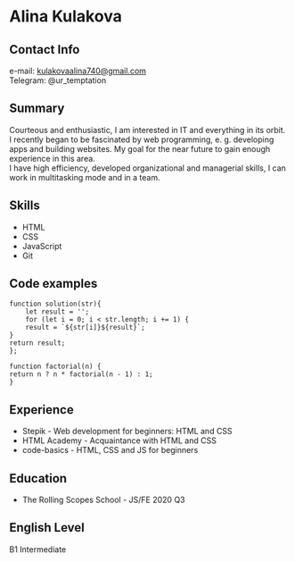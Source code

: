 # Alina Kulakova
## Contact Info
  e-mail: kulakovaalina740@gmail.com\
  Telegram: @ur_temptation
## Summary
  Courteous and enthusiastic, I am interested in IT and everything in its orbit.\
  I recently began to be fascinated by web programming, e. g. developing apps and building websites. My goal for the near future  to gain enough experience in this area.\
  I have high efficiency, developed organizational and managerial skills, I can work in multitasking mode and in a team.
## Skills
  * HTML
  * CSS
  * JavaScript
  * Git
## Code examples
```
function solution(str){
    let result = '';
    for (let i = 0; i < str.length; i += 1) {
    result = `${str[i]}${result}`;
}
return result;
};
```
```
function factorial(n) {
return n ? n * factorial(n - 1) : 1;
}
```
## Experience
  * Stepik - Web development for beginners: HTML and CSS
  * HTML Academy - Acquaintance with HTML and CSS
  * code-basics - HTML, CSS and JS for beginners
## Education
  * The Rolling Scopes School - JS/FE 2020 Q3
## English Level
B1 Intermediate